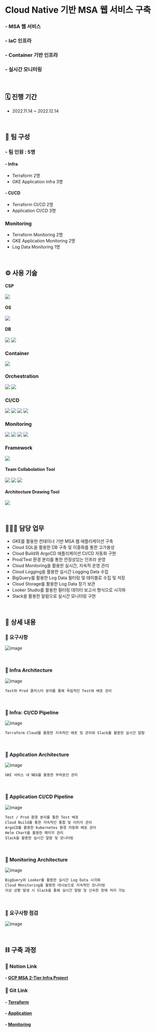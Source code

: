 # Cloud Native 기반 MSA 웹 서비스 구축
### - MSA 웹 서비스
### - IaC 인프라
### - Container 기반 인프라
### - 실시간 모니터링

</br>

## 🗓️ 진행 기간
- 2022.11.14 ~ 2022.12.14

</br>

## 👥 팀 구성 
### - 팀 인원 : 5명
#### - Infra
- Terraform 2명
- GKE Application Infra 3명

#### - CI/CD
- Terraform CI/CD 2명
- Application CI/CD 3명

### Monitoring
- Terraform Monitoring 2명
- GKE Application Monitoring 2명
- Log Data Monitoring 1명

</br>

## ⚙️ 사용 기술
#### CSP
<img src="https://img.shields.io/badge/Google GCP-4285F4?style=for-the-badge&logo=Google Cloud&logoColor=white"> <!--gcp-->

#### OS
<img src="https://img.shields.io/badge/Google Container_Optimzed OS-4285F4?style=for-the-badge&logo=Google Cloud&logoColor=white"> <!--gcp-->

#### DB
<img src="https://img.shields.io/badge/mysql 5.7-4479A1?style=for-the-badge&logo=mysql&logoColor=white">  <!--mysql-->
<img src="https://img.shields.io/badge/BigQuery-4285F4?style=for-the-badge&logo=Google Cloud&logoColor=white"> <!--gcp-->

### Container
<img src="https://img.shields.io/badge/Docker-2496ED?style=for-the-badge&logo=Docker&logoColor=white">  <!--Docker-->

### Orchestration
<img src="https://img.shields.io/badge/Kubernetes-326CE5?style=for-the-badge&logo=Kubernetes&logoColor=white">  <!--k8s-->
<img src="https://img.shields.io/badge/GCP GKE-4285F4?style=for-the-badge&logo=Google Cloud&logoColor=white"> <!--gcp gke-->

### CI/CD
<img src="https://img.shields.io/badge/ArgoCD-EF7B4D?style=for-the-badge&logo=Argo&logoColor=white">  <!--argocd-->
<img src="https://img.shields.io/badge/GCP Cloud Build-4285F4?style=for-the-badge&logo=Google Cloud&logoColor=white"> <!--gcp-->
<img src="https://img.shields.io/badge/Terraform Cloud-7B42BC?style=for-the-badge&logo=Terraform&logoColor=white">  <!--terraform cloud-->
<img src="https://img.shields.io/badge/Helm-0F1689?style=for-the-badge&logo=Helm&logoColor=white"> <!--Helm-->

### Monitoring
<img src="https://img.shields.io/badge/Cloud Monitoring-4285F4?style=for-the-badge&logo=Google Cloud&logoColor=white"> <!--gcp-->
<img src="https://img.shields.io/badge/Cloud Logging-4285F4?style=for-the-badge&logo=Google Cloud&logoColor=white"> <!--gcp-->
<img src="https://img.shields.io/badge/Looker Studio-276DC3?style=for-the-badge&logo=Looker&logoColor=white"> <!--Looker-->
<img src="https://img.shields.io/badge/Fluent Bit-49BDA5?style=for-the-badge&logo=FluentBit&logoColor=white">  <!--Fluentbit-->

### Framework
<img src="https://img.shields.io/badge/Spring-6DB33F?style=for-the-badge&logo=Spring&logoColor=white">  <!--spring-->

#### Team Collabolation Tool
<img src="https://img.shields.io/badge/Notion-000000?style=for-the-badge&logo=Notion&logoColor=white"> <!--Notion-->
<img src="https://img.shields.io/badge/Git-F05032?style=for-the-badge&logo=Git&logoColor=white"> <!--Git-->
<img src="https://img.shields.io/badge/Github-181717?style=for-the-badge&logo=Github&logoColor=white"> <!--Github-->

#### Architecture Drawing Tool
<img src="https://img.shields.io/badge/Drawio-000000?style=for-the-badge&logo=Drawio&logoColor=white"> <!--Draw.io-->

</br>

## 🙋🏻‍♂️ 담당 업무
- GKE를 활용한 컨테이너 기반 MSA 웹 애플리케이션 구축
- Cloud SQL을 활용한 DB 구축 및 이중화를 통한 고가용성
- Cloud Build와 ArgoCD 애플리케이션 CI/CD 자동화 구현
- Prod/Test 환경 분리를 통한 안정성있는 인프라 운영
- Cloud Monitoring을 활용한 실시간, 지속적 운영 관리
- Cloud Logging을 활용한 실시간 Logging Data 수집
- BigQuery를 활용한 Log Data 필터링 및 테이블로 수집 및 저장
- Cloud Storage를 활용한 Log Data 장기 보관
- Looker Studio를 활용한 필터링 데이터 보고서 형식으로 시각화
- Slack을 활용한 알람으로 실시간 모니터링 구현

</br>

## 📝 상세 내용 
### 📌 요구사항
![image](https://user-images.githubusercontent.com/117608997/215614932-1878e660-6ed9-4a0c-977d-2901db4d69db.png)

</br>

### 📌 Infra Architecture
![image](https://user-images.githubusercontent.com/117608997/215613643-a70f292a-709f-4921-8c56-fd79fa123bcb.png)
```
Test와 Prod 클러스터 분리를 통해 독립적인 Test와 배포 관리
```

</br>

### 📌 Infra: CI/CD Pipeline
![image](https://user-images.githubusercontent.com/117608997/215613710-4a9fc5eb-f6f1-4798-8dcc-1abe2329eb7e.png)
```
Terraform Cloud를 활용한 지속적인 배포 및 관리와 Slack를 활용한 실시간 알람
```

</br>

### 📌 Application Architecture
![image](https://user-images.githubusercontent.com/117608997/215613800-392e892b-6460-41c0-9152-9e98d7ced08d.png)
```
GKE 서비스 내 NEG를 활용한 부하분산 관리
```

</br>

### 📌 Application CI/CD Pipeline
![image](https://user-images.githubusercontent.com/117608997/215613946-cdbd189d-b6bb-4744-b58b-9bd3092d3087.png)
```
Test / Prod 환경 분리를 통한 Test 배포 
Cloud Build를 통한 지속적인 통합 및 이미지 관리
ArgoCD를 활용한 Kubernetes 환경 자동화 배포 관리
Helm Chart를 활용한 패키지 관리
Slack을 활용한 실시간 알람 및 모니터링
```

</br>

### 📌 Monitoring Architecture
![image](https://user-images.githubusercontent.com/117608997/215615830-834c28c6-3a3d-4647-9089-542c1311a417.png)
```
BigQuery와 Looker를 활용한 실시간 Log Data 시각화
Cloud Monitoring을 활용한 대시보드로 지속적인 모니터링
이상 상황 발생 시 Slack을 통해 실시간 알람 및 신속한 장애 처리 가능
```

</br>

### 📌 요구사항 점검
![image](https://user-images.githubusercontent.com/117608997/215615904-ad6cbd7f-4a3e-40d8-9aed-4bd1cf5ee736.png)

</br>

## ⛓️ 구축 과정
### 🔗 Notion Link
#### - [GCP MSA 2-Tier Infra Project](https://glen-party-257.notion.site/GCP-MSA-2-Tier-Project-7e1542b3b8e44bd0b3583f87f86802af)

### 🔗 Git Link
#### - [Terraform](https://github.com/signaturejinn/GCPZG_Cloud_Native_MSA/tree/main/Terraform)
#### - [Application](https://github.com/signaturejinn/GCPZG_Cloud_Native_MSA/tree/main/Application)
#### - [Monitoring](https://github.com/signaturejinn/GCPZG_Cloud_Native_MSA/blob/main/Monitoring/README.md)

</br>
